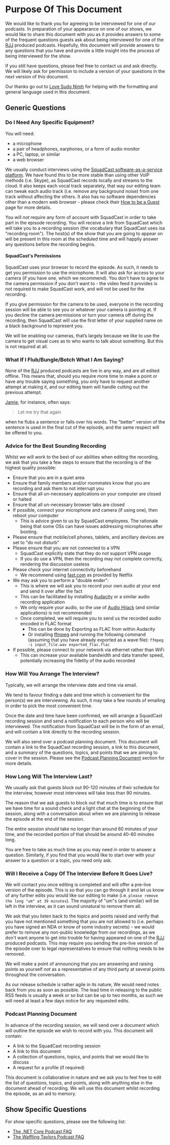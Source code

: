 # Purpose Of This Document

We would like to thank you for agreeing to be interviewed for one of our podcasts. In preparation of your appearance on one of our shows, we would like to share this document with you as it provides answers to some of the frequent questions guests ask about being interviewed for one of the [RJJ](https://rjj-software.co.uk) produced podcasts. Hopefully, this document will provide answers to any questions that you have and provide a little insight into the process of being interviewed for the show.

If you still have questions, please feel free to contact us and ask directly. We will likely ask for permission to include a version of your questions in the next version of this document.

Our thanks go out to [Love Sudo Nimh](https://twitter.com/joseyhowarth) for helping with the formatting and general language used in this document.

## Generic Questions

### Do I Need Any Specific Equipment?

You will need:

- a microphone
- a pair of headphones, earphones, or a form of audio monitor
- a PC, laptop, or similar
- a web browser

We usually conduct interviews using the [SquadCast software-as-a-service platform](https://squadcast.fm/). We have found this to be more stable than using other VoIP methods (i.e. Skype), as SquadCast records locally and streams to the cloud. It also keeps each vocal track separately, that way our editing team can tweak each audio track (i.e. remove any background noise) from one track without affecting the others. It also has no software dependencies other than a modern web browser - please check their [How to be a Guest](https://squadcast.fm/guest/) page for more details.

You will _not_ require any form of account with SquadCast in order to take part in the episode recording. You will receive a link from SquadCast which will take you to a recording session (the vocabulary that SquadCast uses isa "recording room"). The host(s) of the show that you are going to appear on will be present in this room at the scheduled time and will happily answer any questions before the recording begins.

#### SquadCast's Permissions

SquadCast uses your browser to record the episode. As such, it needs to get you permission to use the microphone. It will also ask for access to your camera (if you have one, which we recommend). You don’t have to agree to the camera permission if you don’t want to - the video feed it provides is not required to make SquadCast work, and will not be used for the recording.

If you give permission for the camera to be used, everyone in the recording session will be able to see you or whatever your camera is pointing at. If you decline the camera permissions or turn your camera off during the recording, then SquadCast will use the first letter of your supplied name on a black background to represent you.

We will be enabling our cameras, that’s largely because we like to use the camera to get visual cues as to who wants to talk about something. But this is not required at all.

### What If I Flub/Bungle/Botch What I Am Saying?

None of the [RJJ](https://rjj-software.co.uk) produced podcasts are live in any way, and are all edited offline. This means that, should you require more time to make a point or have any trouble saying something, you only have to request another attempt at making it, and our editing team will handle cutting out the previous attempt.

[Jamie](https://twitter.com/podcasterjay), for instance, often says:

> Let me try that again

when he flubs a sentence or falls over his words. The "better" version of the sentence is used in the final cut of the episode, and the same respect will be offered to you.

### Advice for the Best Sounding Recording

Whilst we will work to the best of our abilities when editing the recording, we ask that you take a few steps to ensure that the recording is of the highest quality possible:

- Ensure that you are in a quiet area
- Ensure that family members and/or roommates know that you are recording and ask them to not interrupt you
- Ensure that all un-necessary applications on your computer are closed or halted
- Ensure that all un-necessary browser tabs are closed
- If possible, connect your microphone and camera (if using one), then reboot your computer
  - This is advice given to us by SquadCast employees. The rationale being that some OSs can have issues addressing microphones after booting.
- Please ensure that mobile/cell phones, tablets, and ancillary devices are set to "do not disturb"
- Please ensure that you are not connected to a VPN
  - SquadCast explicitly state that they do not support VPN usage
  - If you do use a VPN, then the recording may not complete correctly, rendering the discussion useless
- Please check your internet connectivity beforehand
  - We recommend using [fast.com](https://fast.com) as provided by Netflix
- We may ask you to perform a "double ender":
  - This is where we will ask you to record your own audio at your end and send it over after the fact
  - This can be facilitated by installing [Audacity](https://www.audacityteam.org/) or a similar audio recording application
  - We only require your audio, so the use of [Audio Hijack](https://rogueamoeba.com/audiohijack/) (and similar applications) is not recommended
  - Once completed, we will require you to send us the recorded audio encoded in FLAC format
    - This can be done by Exporting as FLAC from within Audacity
    - Or installing [ffmpeg](https://www.ffmpeg.org/) and running the following command (assuming that you have already exported as a wave file): `ffmpeg -i input_file.wav exported_flac.flac`
- If possible, please connect to your network via ethernet rather than WiFi
  - This can increase your available bandwidth and data transfer speed, potentially increasing the fidelity of the audio recorded

### How Will You Arrange The Interview?

Typically, we will arrange the interview date and time via email.

We tend to favour finding a date and time which is convenient for the person(s) we are interviewing. As such, it may take a few rounds of emailing in order to pick the most convenient time.

Once the date and time have been confirmed, we will arrange a SquadCast recording session and send a notification to each person who will be interviewed. The notification from SquadCast will be in the form of an email, and will contain a link directly to the recording session.

We will also send over a podcast planning document. This document will contain a link to the SquadCast recording session, a link to this document, and a summary of the questions, topics, and points that we are aiming to cover in the session. Please see the [Podcast Planning Document](#podcast-planning-document) section for more details.

### How Long Will The Interview Last?

We usually ask that guests block out 90-120 minutes of their schedule for the interview, however most interviews will take less than 90 minutes.

The reason that we ask guests to block out that much time is to ensure that we have time for a sound check and a light chat at the beginning of the session, along with a conversation about when we are planning to release the episode at the end of the session.

The entire session should take no longer than around 60 minutes of your time, and the recorded portion of that should be around 40-60 minutes long.

You are free to take as much time as you may need in order to answer a question. Similarly, if you find that you would like to start over with your answer to a question or a topic, you need only ask.

### Will I Receive a Copy Of The Interview Before It Goes Live?

We will contact you once editing is completed and will offer a pre-live version of the episode. This is so that you can go through it and let us know of any further edits you would like our editing to make (i.e. `please remove the long "um" at 39 minutes`). The majority of "um"s (and similar) will be left in the interview, as it can sound unnatural to remove them all.

We ask that you listen back to the topics and points raised and verify that you have not mentioned something that you are not allowed to (i.e. perhaps you have signed an NDA or know of some industry secrets) - we would prefer to remove any non-public knowledge from our recordings, as we don't want anyone to get into trouble for having appeared on one of the [RJJ](https://rjj-software.co.uk) produced podcasts. This may require you sending the pre-live version of the episode over to legal representatives to ensure that nothing needs to be removed.

We will make a point of announcing that you are answering and raising points as yourself _not_ as a representative of any third party at several points throughout the conversation.

As our release schedule is rather agile in its nature, We would need notes back from you as soon as possible. The lead time in releasing to the public RSS feeds is usually a week or so but can be up to two months, as such we will need at least a few days notice for any requested edits.

### Podcast Planning Document

In advance of the recording session, we will send over a document which will outline the episode we wish to record with you. This document will contain:

- A link to the SquadCast recording session
- A link to this document
- A collection of questions, topics, and points that we would like to discuss
- A request for a profile (if required)

This document is collaborative in nature and we ask you to feel free to edit the list of questions, topics, and points, along with anything else in the document ahead of recording. We will use this document whilst recording the episode, as an aid to memory.

## Show Specific Questions

For show specific questions, please see the following list:

- [The .NET Core Podcast FAQ](show-specifics\dotnetcore.md)
- [The Waffling Taylors Podcast FAQ](show-specifics\wafflingtaylors.md)
